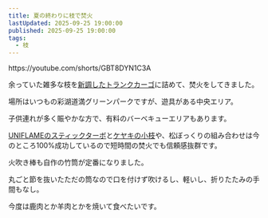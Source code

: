 ```yaml
---
title: 夏の終わりに枝で焚火
lastUpdated: 2025-09-25 19:00:00
published: 2025-09-25 19:00:00
tags:
  - 枝
---
```


<YouTube id="GBT8DYN1C3A" aspect="9:16" />
https://youtube.com/shorts/GBT8DYN1C3A

余っていた雑多な枝を[新調したトランクカーゴ](/takibi/2025-09-trunkcargo-yoi)に詰めて、焚火をしてきました。

場所はいつもの彩湖道満グリーンパークですが、遊具がある中央エリア。

子供連れが多く賑やかな方で、有料のバーベキューエリアもあります。

[UNIFLAMEのスティックターボ](/takibi/2025-08-stick-turbo-2-ltd-debut)と[ケヤキの小枝](/takibi/2025-08-keyaki-to-enoki-no-eda)や、松ぼっくりの組み合わせは今のところ100%成功しているので短時間の焚火でも信頼感抜群です。

火吹き棒も自作の竹筒が定番になりました。

丸ごと節を抜いたただの筒なので口を付けず吹けるし、軽いし、折りたたみの手間もなし。

今度は鹿肉とか羊肉とかを焼いて食べたいです。

